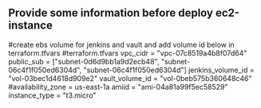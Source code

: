 ## Provide some information before deploy ec2-instance 
#create ebs volume for jenkins and vault and add volume id below in terraform.tfvars
#terraform.tfvars
vpc_cidr = "vpc-07c8519a4b8f07d64"
public_sub = ["subnet-0d6d9bb1a9d2ecb48", "subnet-06c4f1f050ed6304d", "subnet-06c4f1f050ed6304d"]
jenkins_volume_id = "vol-03bec1d4618d909e2"
vault_volume_id = "vol-0beb575b360648c46"
#availability_zone = us-east-1a
amiid = "ami-04a81a99f5ec58529"
instance_type = "t3.micro"
